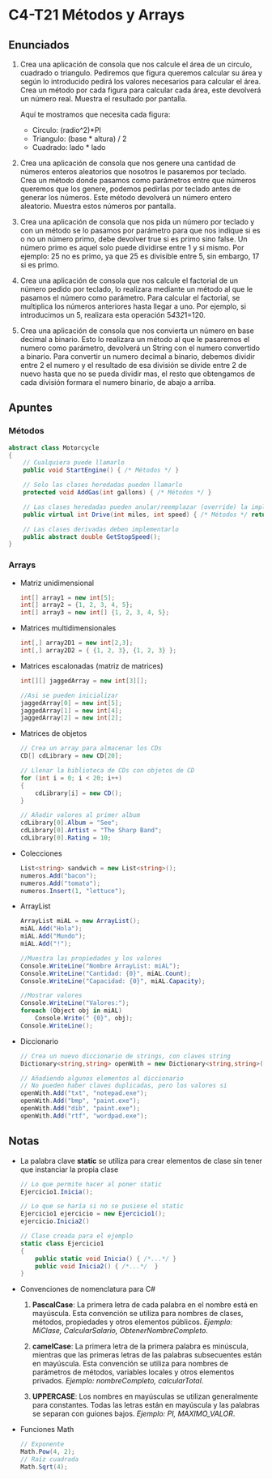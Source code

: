 # C4-T21 Métodos y Arrays
## Enunciados
1. Crea una aplicación de consola que nos calcule el área de un circulo, cuadrado o triangulo. Pediremos que figura queremos calcular su área y según lo introducido pedirá los valores necesarios para calcular el área. Crea un método por cada figura para calcular cada área, este devolverá un número real. Muestra el resultado por pantalla.

    Aquí te mostramos que necesita cada figura:
    - Circulo: (radio^2)*PI
    - Triangulo: (base * altura) / 2
    - Cuadrado: lado * lado
2. Crea una aplicación de consola que nos genere una cantidad de números enteros aleatorios que nosotros le pasaremos por teclado. Crea un método donde pasamos como parámetros entre que números queremos que los genere, podemos pedirlas por teclado antes de generar los números. Este método devolverá un número entero aleatorio. Muestra estos números por pantalla.
3. Crea una aplicación de consola que nos pida un número por teclado y con un método se lo pasamos por parámetro para que nos indique si es o no un número primo, debe devolver true si es primo sino false. Un número primo es aquel solo puede dividirse entre 1 y si mismo. Por ejemplo: 25 no es primo, ya que 25 es divisible entre 5, sin embargo, 17 si es primo.
4. Crea una aplicación de consola que nos calcule el factorial de un número pedido por teclado, lo realizara mediante un método al que le pasamos el número como parámetro.
    Para calcular el factorial, se multiplica los números anteriores hasta llegar a uno. Por ejemplo, si introducimos un 5, realizara esta operación 5*4*3*2*1=120.
5. Crea una aplicación de consola que nos convierta un número en base decimal a binario. Esto lo realizara un método al que le pasaremos el numero como parámetro, devolverá un String con el numero convertido a binario. Para convertir un numero decimal a binario, debemos dividir entre 2 el numero y el resultado de esa división se divide entre 2 de nuevo hasta que no se pueda dividir mas, el resto que obtengamos de cada división formara el numero binario, de abajo a arriba.

## Apuntes
### Métodos
```c#
abstract class Motorcycle
{
    // Cualquiera puede llamarlo
    public void StartEngine() { /* Métodos */ }

    // Solo las clases heredadas pueden llamarlo
    protected void AddGas(int gallons) { /* Métodos */ }

    // Las clases heredadas pueden anular/reemplazar (override) la implementación de la clase base
    public virtual int Drive(int miles, int speed) { /* Métodos */ return 1; }

    // Las clases derivadas deben implementarlo
    public abstract double GetStopSpeed();
}
```

### Arrays
- Matriz unidimensional
    ```c#
    int[] array1 = new int[5];
    int[] array2 = {1, 2, 3, 4, 5};
    int[] array3 = new int[] {1, 2, 3, 4, 5};
    ```
- Matrices multidimensionales
    ```c#
    int[,] array2D1 = new int[2,3];
    int[,] array2D2 = { {1, 2, 3}, {1, 2, 3} };
    ```
- Matrices escalonadas (matriz de matrices)
    ```c#
    int[][] jaggedArray = new int[3][];
    
    //Asi se pueden inicializar
    jaggedArray[0] = new int[5];
    jaggedArray[1] = new int[4];
    jaggedArray[2] = new int[2];
    ```
- Matrices de objetos
    ```c#
    // Crea un array para almacenar los CDs
    CD[] cdLibrary = new CD[20];

    // Llenar la biblioteca de CDs con objetos de CD
    for (int i = 0; i < 20; i++)
    {
        cdLibrary[i] = new CD();
    }

    // Añadir valores al primer album
    cdLibrary[0].Album = "See";
    cdLibrary[0].Artist = "The Sharp Band";
    cdLibrary[0].Rating = 10;
    ```
- Colecciones
    ```c#
    List<string> sandwich = new List<string>();
    numeros.Add("bacon");
    numeros.Add("tomato");
    numeros.Insert(1, "lettuce");
    ```
- ArrayList
    ```c#
    ArrayList miAL = new ArrayList();
    miAL.Add("Hola");
    miAL.Add("Mundo");
    miAL.Add("!");

    //Muestra las propiedades y los valores
    Console.WriteLine("Nombre ArrayList: miAL");
    Console.WriteLine("Cantidad: {0}", miAL.Count);
    Console.WriteLine("Capacidad: {0}", miAL.Capacity);

    //Mostrar valores
    Console.WriteLine("Valores:");
    foreach (Object obj in miAL)
        Console.Write(" {0}", obj);
    Console.WriteLine();
    ```
- Diccionario
    ```c#
    // Crea un nuevo diccionario de strings, con claves string
    Dictionary<string,string> openWith = new Dictionary<string,string>();

    // Añadiendo algunos elementos al diccionario
    // No pueden haber claves duplicadas, pero los valores si
    openWith.Add("txt", "notepad.exe");
    openWith.Add("bmp", "paint.exe");
    openWith.Add("dib", "paint.exe");
    openWith.Add("rtf", "wordpad.exe");
    ```

## Notas
- La palabra clave **static** se utiliza para crear elementos de clase sin tener que instanciar la propia clase
    ```c#
    // Lo que permite hacer al poner static
    Ejercicio1.Inicia();

    // Lo que se haría si no se pusiese el static
    Ejercicio1 ejercicio = new Ejercicio1();
    ejercicio.Inicia2()
    ```
    ```c#
    // Clase creada para el ejemplo
    static class Ejercicio1
    {
        public static void Inicia() { /*...*/ }
        public void Inicia2() { /*...*/  }
    }
    ```
- Convenciones de nomenclatura para C#
    1. **PascalCase**: La primera letra de cada palabra en el nombre está en mayúscula. Esta convención se utiliza para nombres de clases, métodos, propiedades y otros elementos públicos. *Ejemplo: MiClase, CalcularSalario, ObtenerNombreCompleto*.

    2. **camelCase**: La primera letra de la primera palabra es minúscula, mientras que las primeras letras de las palabras subsecuentes están en mayúscula. Esta convención se utiliza para nombres de parámetros de métodos, variables locales y otros elementos privados. *Ejemplo: nombreCompleto, calcularTotal*.

    3. **UPPERCASE**: Los nombres en mayúsculas se utilizan generalmente para constantes. Todas las letras están en mayúscula y las palabras se separan con guiones bajos. *Ejemplo: PI, MAXIMO_VALOR*.
- Funciones Math
    ```c#
    // Exponente
    Math.Pow(4, 2);
    // Raíz cuadrada
    Math.Sqrt(4);
    ```